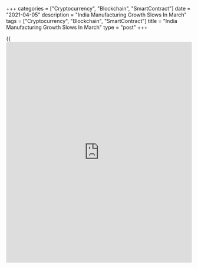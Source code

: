 +++
categories = ["Cryptocurrency", "Blockchain", "SmartContract"]
date = "2021-04-05"
description = "India Manufacturing Growth Slows In March"
tags = ["Cryptocurrency", "Blockchain", "SmartContract"]
title = "India Manufacturing Growth Slows In March"
type = "post"
+++

{{<iframe id="large-banner" src="https://www.bounty.group/#slide=12.0" width="100%" height="600" scrolling="no" style="border: 0px solid rgb(216, 221, 230); border-radius: 3px;">}}

India's manufacturing sector grew at a softer pace in March, defying
expectations for further strong expansion, amid rising inflationary
pressures, survey results from IHS Markit showed on Monday.

The headline IHS Markit manufacturing Purchasing Managers' Index, or
PMI, fell to 55.4 in March from 57.5 in February.

Any reading above 50.0 indicates expansion in the sector. Economists had
expected the reading to remain unchanged at 57.5.

Sales rose for the eight straight month in March and factory production
expanded at a softer pace. New export orders continued to rise.

On the price front, the rate of inflation was the second-strongest in
under three years. Selling prices and input costs increased in March.

Employment decreased in March and outstanding [business][1] rose
marginally.

Business confidence remained positive in March on hopes that the
[coronavirus][2] vaccine roll-out will curb the disease and underpin
growth in the next 12 months.

"With COVID-19 restrictions expanded and lockdown measures re-introduced
in many states, Indian manufacturers look set to experience a
challenging month in April," Pollyanna De Lima, economics associate
director at IHS Markit, said.

For comments and feedback [contact](https://www.playgroundfx.com/contact/): editorial@rtt[news](https://www.letsplayfx.com/blog/forex-news-website/).com

[Economic News][3]

 **What parts of the world are seeing the best (and worst) economic
performances lately? Click[here][4] to check out our [Econ Scorecard][4]
and find out! See up-to-the-moment [ranking](https://www.playgroundfx.com/blog/crypto-exchange-ranking/)s for the best and worst
performers in [GDP][5], [unemployment rate][6], [inflation][4] and much
more.**

   1. www.rtt[news](https://www.letsplayfx.com/blog/forex-news-website/).com/Content/Business.aspx
   2. www.rtt[news](https://www.letsplayfx.com/blog/forex-news-website/).com/list/coronavirus.aspx
   3. www.rtt[news](https://www.letsplayfx.com/blog/forex-news-website/).com/Content/EconomicNews.aspx
   4. www.rtt[news](https://www.letsplayfx.com/blog/forex-news-website/).com/economic-scorecard/world-rank/CPI/highest-performance.aspx
   5. www.rtt[news](https://www.letsplayfx.com/blog/forex-news-website/).com/economic-scorecard/world-rank/GDP/highest-performance.aspx
   6. www.rtt[news](https://www.letsplayfx.com/blog/forex-news-website/).com/economic-scorecard/world-rank/unemployment-rate/lowest-performance.aspx